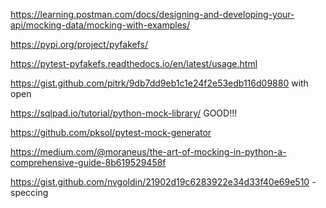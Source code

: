 https://learning.postman.com/docs/designing-and-developing-your-api/mocking-data/mocking-with-examples/

https://pypi.org/project/pyfakefs/

https://pytest-pyfakefs.readthedocs.io/en/latest/usage.html

https://gist.github.com/pitrk/9db7dd9eb1c1e24f2e53edb116d09880 with open

https://sqlpad.io/tutorial/python-mock-library/  GOOD!!!

https://github.com/pksol/pytest-mock-generator

https://medium.com/@moraneus/the-art-of-mocking-in-python-a-comprehensive-guide-8b619529458f

https://gist.github.com/nvgoldin/21902d19c6283922e34d33f40e69e510 - speccing